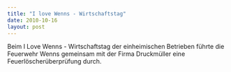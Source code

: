 ```yaml
---
title: "I love Wenns - Wirtschaftstag"
date: 2010-10-16
layout: post
---
```


Beim I Love Wenns - Wirtschaftstag der einheimischen Betrieben führte die Feuerwehr Wenns gemeinsam mit der Firma Druckmüller eine Feuerlöscherüberprüfung durch.